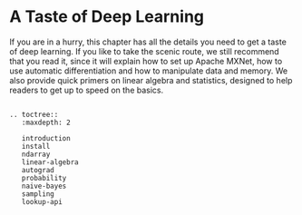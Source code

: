 # A Taste of Deep Learning

If you are in a hurry, this chapter has all the details you need to
get a taste of deep learning. If you like to take the scenic route, we
still recommend that you read it, since it will explain how to set up
Apache MXNet, how to use automatic differentiation and how to
manipulate data and memory. We also provide quick primers on linear
algebra and statistics, designed to help readers to get up to speed on
the basics.

```eval_rst

.. toctree::
   :maxdepth: 2

   introduction
   install
   ndarray
   linear-algebra 
   autograd
   probability
   naive-bayes
   sampling
   lookup-api

```
